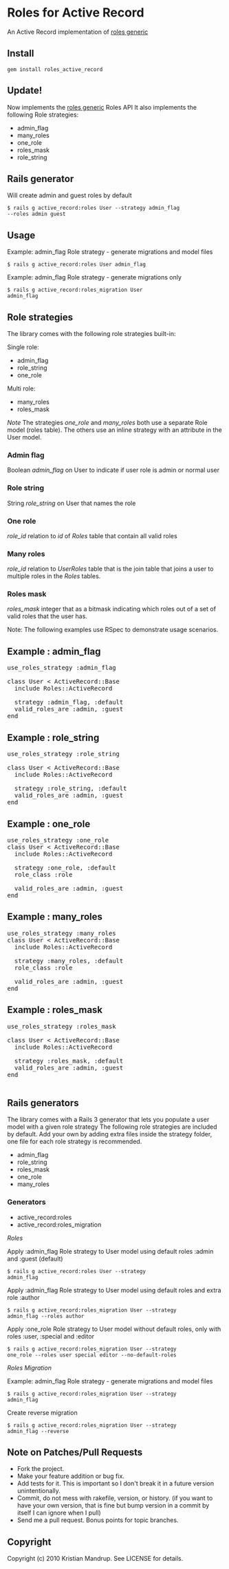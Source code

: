 # Roles for Active Record

An Active Record implementation of [roles generic](http://github.com/kristianmandrup/roles_generic)

## Install

<code>gem install roles_active_record</code>

## Update!

Now implements the [roles generic](http://github.com/kristianmandrup/roles_generic) Roles API
It also implements the following Role strategies:

* admin_flag
* many_roles
* one_role
* roles_mask
* role_string

## Rails generator

Will create admin and guest roles by default

<code>$ rails g active_record:roles User --strategy admin_flag --roles admin guest</code>

## Usage

Example: admin_flag Role strategy - generate migrations and model files

<code>$ rails g active_record:roles User admin_flag</code>

Example: admin_flag Role strategy - generate migrations only

<code>$ rails g active_record:roles_migration User admin_flag</code>

## Role strategies

The library comes with the following role strategies built-in:

Single role:

* admin_flag
* role_string
* one_role  

Multi role:

* many_roles
* roles_mask

_Note_ The strategies *one_role* and *many_roles* both use a separate Role model (roles table). The others use an inline strategy with an attribute in the User model.

### Admin flag

Boolean *admin_flag* on User to indicate if user role is admin or normal user 

### Role string

String *role_string* on User that names the role

### One role

*role_id* relation to *id* of *Roles* table that contain all valid roles  

### Many roles

*role_id* relation to *UserRoles* table that is the join table that joins a user to multiple roles in the *Roles* tables.

### Roles mask

*roles_mask* integer that as a bitmask indicating which roles out of a set of valid roles that the user has.

Note: The following examples use RSpec to demonstrate usage scenarios.

## Example : admin_flag

<pre>use_roles_strategy :admin_flag

class User < ActiveRecord::Base    
  include Roles::ActiveRecord 
    
  strategy :admin_flag, :default
  valid_roles_are :admin, :guest
end
</pre>

## Example : role_string

<pre>use_roles_strategy :role_string

class User < ActiveRecord::Base
  include Roles::ActiveRecord 
  
  strategy :role_string, :default
  valid_roles_are :admin, :guest   
end
</pre>

## Example : one_role

<pre>use_roles_strategy :one_role
class User < ActiveRecord::Base
  include Roles::ActiveRecord 

  strategy :one_role, :default
  role_class :role

  valid_roles_are :admin, :guest
end
</pre>
    
## Example : many_roles

<pre>use_roles_strategy :many_roles
class User < ActiveRecord::Base    
  include Roles::ActiveRecord

  strategy :many_roles, :default
  role_class :role

  valid_roles_are :admin, :guest
end
</pre>

## Example : roles_mask

<pre>use_roles_strategy :roles_mask

class User < ActiveRecord::Base    
  include Roles::ActiveRecord
  
  strategy :roles_mask, :default
  valid_roles_are :admin, :guest   
end

</pre>

## Rails generators

The library comes with a Rails 3 generator that lets you populate a user model with a given role strategy 
The following role strategies are included by default. Add your own by adding extra files inside the strategy folder, one file for each role strategy is recommended.

* admin_flag
* role_string
* roles_mask
* one_role
* many_roles
          

### Generators

* active_record:roles
* active_record:roles_migration

*Roles*

Apply :admin_flag Role strategy to User model using default roles :admin and :guest (default)

<code>$ rails g active_record:roles User --strategy admin_flag</code>

Apply :admin_flag Role strategy to User model using default roles and extra role :author

<code>$ rails g active_record:roles_migration User --strategy admin_flag --roles author</code>

Apply :one_role Role strategy to User model without default roles, only with roles :user, :special and :editor

<code>$ rails g active_record:roles_migration User --strategy one_role --roles user special editor --no-default-roles</code>

*Roles Migration*

Example: admin_flag Role strategy - generate migrations and model files

<code>$ rails g active_record:roles_migration User --strategy admin_flag</code>

Create reverse migration

<code>$ rails g active_record:roles_migration User --strategy admin_flag --reverse</code>

## Note on Patches/Pull Requests
 
* Fork the project.
* Make your feature addition or bug fix.
* Add tests for it. This is important so I don't break it in a
  future version unintentionally.
* Commit, do not mess with rakefile, version, or history.
  (if you want to have your own version, that is fine but bump version in a commit by itself I can ignore when I pull)
* Send me a pull request. Bonus points for topic branches.

## Copyright

Copyright (c) 2010 Kristian Mandrup. See LICENSE for details.
